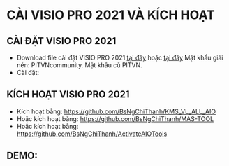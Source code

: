 # CÀI VISIO PRO 2021 VÀ KÍCH HOẠT #
## CÀI ĐẶT VISIO PRO 2021 ##
  - Download file cài đặt VISIO PRO 2021 [tại đây](https://bsthanh-my.sharepoint.com/:u:/g/personal/0914678254_bsthanh_onmicrosoft_com/EadSBg8kL2hOqLQOUrREuOABInqNEN__4EY9YRxX67Pskg?e=9R2aDZ) hoặc [tại đây](https://drive.google.com/file/d/1OhuFlPOj3mM_g-Rvmwv1u9Dh2-KXGtGe/view) Mật khẩu giải nén: PITVNcommunity. Mật khẩu cũ PITVN.
  - Cài đặt:

## KÍCH HOẠT VISIO PRO 2021 ##
  - Kích hoạt bằng: https://github.com/BsNgChiThanh/KMS_VL_ALL_AIO
  - Hoặc kích hoạt bằng: https://github.com/BsNgChiThanh/MAS-TOOL
  - Hoặc kích hoạt bằng: https://github.com/BsNgChiThanh/ActivateAIOTools

## DEMO: ##








